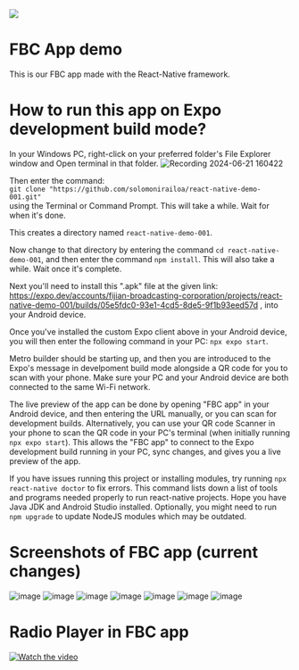 <img src="https://wordpress-7y2g.onrender.com/wp-content/uploads/2024/06/FBC_logo_Name_Beveled_CMYK-vers2-1-1024x357.png">

# FBC App demo 
This is our FBC app made with the React-Native framework. <br/>

# How to run this app on Expo development build mode?
In your Windows PC, right-click on your preferred folder's File Explorer window and Open terminal in that folder. 
![Recording 2024-06-21 160422](https://github.com/solomonirailoa/react-native-demo-001/assets/90390564/b0595c1a-45bf-4a6f-8549-4bdebc77a714)

Then enter the command: <br/>
`git clone "https://github.com/solomonirailoa/react-native-demo-001.git"`
<br/> using the Terminal or Command Prompt. This will take a while. Wait for when it's done.

This creates a directory named `react-native-demo-001`.

Now change to that directory by entering the command `cd react-native-demo-001`, and then enter the command `npm install`. This will also take a while. Wait once it's complete. 

Next you'll need to install this ".apk" file at the given link: https://expo.dev/accounts/fijian-broadcasting-corporation/projects/react-native-demo-001/builds/05e5fdc0-93e1-4cd5-8de5-9f1b93eed57d , into your Android device. 

Once you've installed the custom Expo client above in your Android device, you will then enter the following command in your PC: `npx expo start`.

Metro builder should be starting up, and then you are introduced to the Expo's message in develpoment build mode alongside a QR code for you to scan with your phone. Make sure your PC and your Android device are both connected to the same Wi-Fi network. 

The live preview of the app can be done by opening "FBC app" in your Android device, and then entering the URL manually, or you can scan for development builds. Alternatively, you can use your QR code Scanner in your phone to scan the QR code in your PC's terminal (when initially running `npx expo start`). This allows the "FBC app" to connect to the Expo development build running in your PC, sync changes, and gives you a live preview of the app.

If you have issues running this project or installing modules, try running `npx react-native doctor` to fix errors. This command lists down a list of tools and programs needed properly to run react-native projects. Hope you have Java JDK and Android Studio installed. Optionally, you might need to run `npm upgrade` to update NodeJS modules which may be outdated. 

# Screenshots of FBC app (current changes)
![image](https://github.com/solomonirailoa/react-native-demo-001/assets/90390564/f1d910ef-514a-4392-a999-28c8ecd5becb)
![image](https://github.com/solomonirailoa/react-native-demo-001/assets/90390564/22f7a996-44ab-453a-9b03-48c2d1b265f6)
![image](https://github.com/solomonirailoa/react-native-demo-001/assets/90390564/1b5460a5-da9b-4968-a629-30d785b33687)
![image](https://github.com/solomonirailoa/react-native-demo-001/assets/90390564/8c5a5bd6-5880-4cfe-84c8-6654d74b3250)
![image](https://github.com/solomonirailoa/react-native-demo-001/assets/90390564/f01ea471-ac84-45c8-a850-86e8cdf0d481)
![image](https://github.com/solomonirailoa/react-native-demo-001/assets/90390564/697a652b-e4b3-4c2f-b05d-30f99edc9a84)
![image](https://github.com/solomonirailoa/react-native-demo-001/assets/90390564/4d856b55-0fb6-43e5-b5ed-c8de19deab80)

# Radio Player in FBC app

[![Watch the video](https://github.com/solomonirailoa/react-native-demo-001/assets/90390564/8c5a5bd6-5880-4cfe-84c8-6654d74b3250)](https://raw.githubusercontent.com/solomonirailoa/sololearn/main/videos/Recording%202024-06-23%20210158.mp4)











